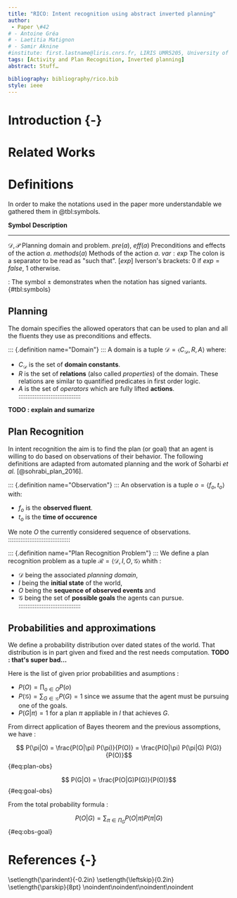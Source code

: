 ```yaml
---
title: "RICO: Intent recognition using abstract inverted planning"
author: 
 - Paper \#42
# - Antoine Gréa
# - Laetitia Matignon
# - Samir Aknine
#institute: first.lastname@liris.cnrs.fr, LIRIS UMR5205, University of Lyon, 69622 Villeurbanne, France
tags: [Activity and Plan Recognition, Inverted planning]
abstract: Stuff…

bibliography: bibliography/rico.bib
style: ieee
---
```


# Introduction {-}



# Related Works


# Definitions
In order to make the notations used in the paper more understandable we gathered them in @tbl:symbols.

**Symbol**                            **Description**
----------                            ---------------
$\mathcal{D}, \mathcal{P}$            Planning domain and problem.
$\mathit{pre}(a)$, $\mathit{eff}(a)$  Preconditions and effects of the action $a$.
$\mathit{methods}(a)$                 Methods of the action $a$.
$var : exp$                           The colon is a separator to be read as "such that".
$[exp]$                               Iverson's brackets: $0$ if $exp=false$, $1$ otherwise.

: The symbol $\pm$ demonstrates when the notation has signed variants. {#tbl:symbols}

## Planning

The domain specifies the allowed operators that can be used to plan and all the fluents they use as preconditions and effects.

::: {.definition name="Domain"} :::
A domain is a tuple $\mathcal{D} = \langle C_\mathcal{D} , R, A \rangle$ where:

* $C_\mathcal{D}$ is the set of **domain constants**.
* $R$ is the set of **relations** (also called *properties*) of the domain. These relations are similar to quantified predicates in first order logic.
* $A$ is the set of *operators* which are fully lifted **actions**.
:::::::::::::::::::::::::::::::::::

**TODO : explain and sumarize**

## Plan Recognition

In intent recognition the aim is to find the plan (or goal) that an agent is willing to do based on observations of their behavior. The following definitions are adapted from automated planning and the work of Soharbi _et al._ [@sohrabi_plan_2016].

::: {.definition name="Observation"} :::
An observation is a tuple $o = \langle f_o, t_o \rangle$ with:

* $f_o$ is the **observed fluent**.
* $t_o$ is the **time of occurence** 

We note $O$ the currently considered sequence of observations.
:::::::::::::::::::::::::::::::::::

::: {.definition name="Plan Recognition Problem"} :::
We define a plan recognition problem as a tuple $\mathcal{R} = \langle \mathcal{D}, I, O, \mathcal{G} \rangle$ whith :

* $\mathcal{D}$ being the associated *planning domain*,
* $I$ being the **initial state** of the world,
* $O$ being the **sequence of observed events** and
* $\mathcal{G}$ being the set of **possible goals** the agents can pursue.
:::::::::::::::::::::::::::::::::::

## Probabilities and approximations

We define a probability distribution over dated states of the world. That distribution is in part given and fixed and the rest needs computation. **TODO : that's super bad…**

Here is the list of given prior probabilities and asumptions :

* $P(O)=\prod_{o\in O} P(o)$
* $P(\mathcal{G}) = \sum_{G\in \mathcal{G}}P(G) = 1$ since we assume that the agent must be pursuing one of the goals.
* $P(G|\pi) = 1$ for a plan $\pi$ appliable in $I$ that achieves $G$.

From dirrect application of Bayes theorem and the previous assomptions, we have :

$$ P(\pi|O) = \frac{P(O|\pi) P(\pi)}{P(O)} = \frac{P(O|\pi) P(\pi|G) P(G)}{P(O)}$$ {#eq:plan-obs}

$$ P(G|O) = \frac{P(O|G)P(G)}{P(O)}$$ {#eq:goal-obs}

From the total probability formula :

$$P(O|G) = \sum_{\pi \in \Pi_G} P(O|\pi) P(\pi|G)$$ {#eq:obs-goal}



# References {-}

\setlength{\parindent}{-0.2in}
\setlength{\leftskip}{0.2in}
\setlength{\parskip}{8pt}
\noindent\noindent\noindent\noindent
